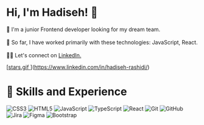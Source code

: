 # Hi, I'm Hadiseh! 👋
🚀 I'm a junior Frontend developer looking for my dream team.<br><br>📖 So far, I have worked primarily with these technologies: JavaScript, React.<br><br>💁‍♀️ Let's connect on <a href="https://www.linkedin.com/in/hadiseh-rashidi/" rel="nofollow">LinkedIn.</a>



[[stars.gif
](https://github.com/carolstran/carolstran/blob/main/stars.gif)](https://www.linkedin.com/in/hadiseh-rashidi/)


# 🔧 Skills and Experience
![CSS3](https://img.shields.io/badge/css3-%231572B6.svg?style=for-the-badge&logo=css3&logoColor=white) ![HTML5](https://img.shields.io/badge/html5-%23E34F26.svg?style=for-the-badge&logo=html5&logoColor=white) ![JavaScript](https://img.shields.io/badge/javascript-%23323330.svg?style=for-the-badge&logo=javascript&logoColor=%23F7DF1E) ![TypeScript](https://img.shields.io/badge/typescript-%23007ACC.svg?style=for-the-badge&logo=typescript&logoColor=white) ![React](https://img.shields.io/badge/react-%2320232a.svg?style=for-the-badge&logo=react&logoColor=%2361DAFB) ![Git](https://img.shields.io/badge/git-%23F05033.svg?style=for-the-badge&logo=git&logoColor=white) ![GitHub](https://img.shields.io/badge/github-%23121011.svg?style=for-the-badge&logo=github&logoColor=white) ![Jira](https://img.shields.io/badge/jira-%230A0FFF.svg?style=for-the-badge&logo=jira&logoColor=white) ![Figma](https://img.shields.io/badge/figma-%23F24E1E.svg?style=for-the-badge&logo=figma&logoColor=white) ![Bootstrap](https://img.shields.io/badge/bootstrap-%238511FA.svg?style=for-the-badge&logo=bootstrap&logoColor=white)


<!-- Proudly created with GPRM ( https://gprm.itsvg.in ) -->
